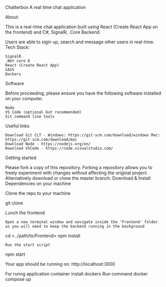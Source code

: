 Chatterbox A real time chat application

About:

This is a real-time chat application built using React (Create React App on the frontend) and C#, SignalR, .Core Backend.

Users are able to sigin up, search and message other users in real-time.
Tech Stack:

    SignalR
    .Net core 8
    React (Create React App)
    SASS
    Dockers

Software

Before proceeding, please ensure you have the following software installed on your computer.

    Node
    VS Code (optional but recommended)
    Git command line tools

Useful links

    Download Git CLT - Windows: https://git-scm.com/download/windows Mac: https://git-scm.com/download/mac
    Download Node - https://nodejs.org/en/
    Download VSCode - https://code.visualstudio.com/

Getting started

Please fork a copy of this repository. Forking a repository allows you to freely experiment with changes without affecting the original project. Alternatively download or clone the master branch.
Download & Install Dependencies on your machine

Clone the repo to your machine

git clone <CloneURL>

Lunch the frontend

    Open a new terminal window and navigate inside the 'Frontend' folder as you will need to keep the backend running in the background

cd <../path/to/Frontend> 
 npm install

    Run the start script

 npm start

Your app should be running on: http://localhost:3000

For runng application container install dockers 
Run command
docker compose up

